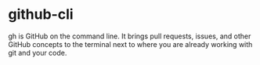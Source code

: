 # github-cli
gh is GitHub on the command line. It brings pull requests, issues, and other GitHub concepts to the terminal next to where you are already working with git and your code.
